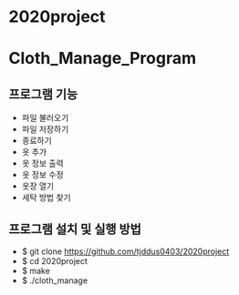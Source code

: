 # 2020project
# Cloth_Manage_Program
## 프로그램 기능
- 파일 불러오기
- 파일 저장하기
- 종료하기
- 옷 추가
- 옷 정보 출력
- 옷 정보 수정
- 옷장 열기
- 세탁 방법 찾기

## 프로그램 설치 및 실행 방법
- $ git clone https://github.com/tjddus0403/2020project
- $ cd 2020project
- $ make
- $ ./cloth_manage
